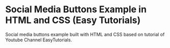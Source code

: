<h1>Social Media Buttons Example in HTML and CSS (Easy Tutorials)</h1>
<p>Social media buttons example built with HTML and CSS based on tutorial of Youtube Channel EasyTutorials.</p>


